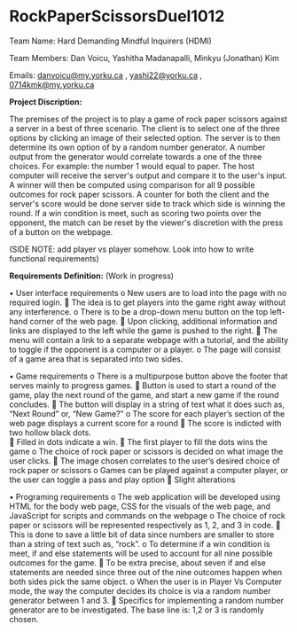 # RockPaperScissorsDuel1012
Team Name: Hard Demanding Mindful Inquirers (HDMI)

Team Members: Dan Voicu, Yashitha Madanapalli, Minkyu (Jonathan) Kim

Emails: danvoicu@my.yorku.ca , yashi22@yorku.ca , 0714kmk@my.yorku.ca



**Project Discription:**

The premises of the project is to play a game of rock paper scissors against a server in a best of three scenario. The client is to select one of the three options by clicking an image of their selected option. The server is to then determine its own option of by a random number generator. A number output from the generator would correlate towards a one of the three choices. For example: the number 1 would equal to paper. The host computer will receive the server's output and compare it to the user's input. A winner will then be computed using comparison for all 9 possible outcomes for rock paper scissors. A counter for both the client and the server's score would be done server side to track which side is winning the round. If a win condition is meet, such as scoring two points over the opponent, the match can be reset by the viewer's discretion with the press of a button on the webpage.

(SIDE NOTE: add player vs player somehow. Look into how to write functional requirements)


**Requirements Definition:**
(Work in progress)

•	User interface requirements
o	New users are to load into the page with no required login.
	The idea is to get players into the game right away without any interference.
o	There is to be a drop-down menu button on the top left-hand corner of the web page.
	Upon clicking, additional information and links are displayed to the left while the game is pushed to the right.
	The menu will contain a link to a separate webpage with a tutorial, and the ability to toggle if the opponent is a computer or a player.
o	The page will consist of a game area that is separated into two sides.

•	Game requirements
o	There is a multipurpose button above the footer that serves mainly to progress games.
	Button is used to start a round of the game, play the next round of the game, and start a new game if the round concludes.
	The button will display in a string of text what it does such as, “Next Round” or, “New Game?”
o	The score for each player’s section of the web page displays a current score for a round
	The score is indicted with two hollow black dots.  
	Filled in dots indicate a win.
	The first player to fill the dots wins the game
o	The choice of rock paper or scissors is decided on what image the user clicks.
	The image chosen correlates to the user’s desired choice of rock paper or scissors
o	Games can be played against a computer player, or the user can toggle a pass and play option
	Slight alterations

•	Programing requirements
o	The web application will be developed using HTML for the body web page, CSS for the visuals of the web page, and JavaScript for scripts and commands on the webpage
o	The choice of rock paper or scissors will be represented respectively as 1, 2, and 3 in code.
	This is done to save a little bit of data since numbers are smaller to store than a string of text such as, “rock”.
o	To determine if a win condition is meet, if and else statements will be used to account for all nine possible outcomes for the game.
	To be extra precise, about seven if and else statements are needed since three out of the nine outcomes happen when both sides pick the same object.
o	When the user is in Player Vs Computer mode, the way the computer decides its choice is via a random number generator between 1 and 3.
	Specifics for implementing a random number generator are to be investigated. The base line is: 1,2 or 3 is randomly chosen.





